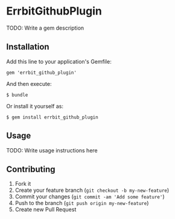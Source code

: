 # ErrbitGithubPlugin

TODO: Write a gem description

## Installation

Add this line to your application's Gemfile:

    gem 'errbit_github_plugin'

And then execute:

    $ bundle

Or install it yourself as:

    $ gem install errbit_github_plugin

## Usage

TODO: Write usage instructions here

## Contributing

1. Fork it
2. Create your feature branch (`git checkout -b my-new-feature`)
3. Commit your changes (`git commit -am 'Add some feature'`)
4. Push to the branch (`git push origin my-new-feature`)
5. Create new Pull Request

